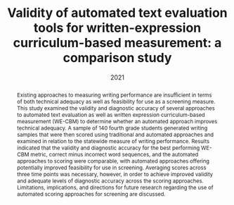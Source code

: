 ---
title: 'Validity of automated text evaluation tools for written-expression curriculum-based measurement: a comparison study'

# Authors
# If you created a profile for a user (e.g. the default `admin` user), write the username (folder name) here
# and it will be replaced with their full name and linked to their profile.
authors:
  - Milena A. Keller-Margulis
  - Sterett H. Mercer
  - admin

# Author notes (optional)
#author_notes:
#  - 'Equal contribution'
#  - 'Equal contribution'

date: '2021'
doi: '10.1007/s11145-021-10153-6'

# Schedule page publish date (NOT publication's date).
publishDate: '2021-04-01T00:00:00Z'

# Publication type.
# Legend: 0 = Uncategorized; 1 = Conference paper; 2 = Journal article;
# 3 = Preprint / Working Paper; 4 = Report; 5 = Book; 6 = Book section;
# 7 = Thesis; 8 = Patent
publication_types: ['2']

# Publication name and optional abbreviated publication name.
publication: In *Reading and Writing*
publication_short: In *R&W*

abstract: Existing approaches to measuring writing performance are insufficient in terms of both technical adequacy as well as feasibility for use as a screening measure. This study examined the validity and diagnostic accuracy of several approaches to automated text evaluation as well as written expression curriculum-based measurement (WE-CBM) to determine whether an automated approach improves technical adequacy. A sample of 140 fourth grade students generated writing samples that were then scored using traditional and automated approaches and examined in relation to the statewide measure of writing performance. Results indicated that the validity and diagnostic accuracy for the best performing WE-CBM metric, correct minus incorrect word sequences, and the automated approaches to scoring were comparable, with automated approaches offering potentially improved feasibility for use in screening. Averaging scores across three time points was necessary, however, in order to achieve improved validity and adequate levels of diagnostic accuracy across the scoring approaches. Limitations, implications, and directions for future research regarding the use of automated scoring approaches for screening are discussed.

# Summary. An optional shortened abstract.
#summary: Lorem ipsum dolor sit amet, consectetur adipiscing elit. Duis posuere tellus ac convallis placerat. Proin tincidunt magna sed ex sollicitudin condimentum.

tags: ["Written expression", "Curriculum-based measurement", "Automated text evaluation", "Validity"]

# Display this page in the Featured widget?
featured: true

# Custom links (uncomment lines below)
# links:
# - name: Custom Link
#   url: http://example.org

url_pdf: 'https://link.springer.com/content/pdf/10.1007/s11145-021-10153-6.pdf'
url_code: ''
url_dataset: ''
url_poster: ''
url_project: ''
url_slides: ''
url_source: ''
url_video: ''

# Featured image
# To use, add an image named `featured.jpg/png` to your page's folder.
image:
  caption: 'Image credit: [**Unsplash**](https://unsplash.com/photos/pLCdAaMFLTE)'
  focal_point: ''
  preview_only: false

# Associated Projects (optional).
#   Associate this publication with one or more of your projects.
#   Simply enter your project's folder or file name without extension.
#   E.g. `internal-project` references `content/project/internal-project/index.md`.
#   Otherwise, set `projects: []`.
projects:
  - example

# Slides (optional).
#   Associate this publication with Markdown slides.
#   Simply enter your slide deck's filename without extension.
#   E.g. `slides: "example"` references `content/slides/example/index.md`.
#   Otherwise, set `slides: ""`.
slides: example
---